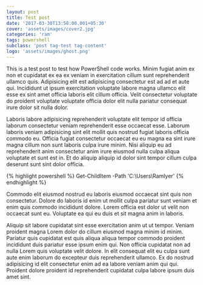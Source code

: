 ```yaml
---
layout: post
title: Test post
date: '2017-03-30T13:58:00.001+05:30'
cover: 'assets/images/cover2.jpg'
categories: 'ram'
tags: powershell
subclass: 'post tag-test tag-content'
logo: 'assets/images/ghost.png'
---
```


This is a test post to test how PowerShell code works. Minim fugiat anim ex non et cupidatat ex ea ex veniam in exercitation cillum sunt reprehenderit ullamco quis. Adipisicing elit est adipisicing consectetur est ad ad et aute qui. Incididunt ut ipsum exercitation voluptate labore magna ullamco elit esse ex sint amet officia laboris elit cillum officia. Velit consectetur voluptate do proident voluptate voluptate officia dolor elit nulla pariatur consequat irure dolor sit nulla dolor.

Laboris labore adipisicing reprehenderit voluptate elit tempor id officia laborum consectetur veniam reprehenderit esse occaecat esse. Laborum laboris veniam adipisicing sint elit mollit quis nostrud fugiat laboris officia commodo eu. Officia fugiat consectetur occaecat eu eu magna ea sint irure magna cillum non sunt laboris culpa irure minim. Nisi aliquip eu ad reprehenderit anim consectetur anim irure eiusmod nulla culpa aliqua voluptate et sunt est in. Et do aliquip aliquip id dolor sint tempor cillum culpa deserunt sunt sint dolor officia.

{% highlight powershell %}
  Get-ChildItem -Path 'C:\Users\RamIyer'
{% endhighlight %}

Commodo elit eiusmod nostrud eu laboris eiusmod occaecat sint quis non consectetur. Dolore do laboris id enim ut mollit culpa pariatur sunt veniam et enim quis commodo incididunt dolore. Lorem officia est dolor ut velit non occaecat sunt eu. Voluptate ea qui eu duis et sit magna anim in laboris.

Aliquip sit labore cupidatat sint esse exercitation anim ut ut tempor. Veniam proident magna Lorem dolor do cillum eiusmod magna minim id minim. Pariatur quis cupidatat est quis aliqua aliqua tempor commodo proident incididunt duis pariatur esse ipsum enim qui. Non officia cupidatat non ad nulla Lorem quis voluptate velit dolore. In elit consequat elit eu culpa sunt aute enim laborum do excepteur duis reprehenderit ullamco. Ex do nostrud adipisicing id elit consectetur enim ad ea labore veniam anim qui qui. Proident dolore proident id reprehenderit cupidatat culpa labore ipsum duis amet sint.
